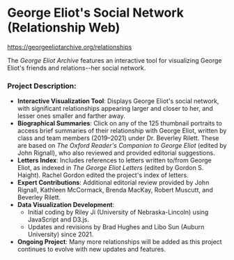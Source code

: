 # George Eliot's Social Network (Relationship Web) 
https://georgeeliotarchive.org/relationships


The _George Eliot Archive_ features an interactive tool for visualizing George Eliot's friends and relations--her social network.

### Project Description:

- **Interactive Visualization Tool**: Displays George Eliot's social network, with significant relationships appearing larger and closer to her, and lesser ones smaller and farther away.  
- **Biographical Summaries**: Click on any of the 125 thumbnail portraits to access brief summaries of their relationship with George Eliot, written by class and team members (2019–2021) under Dr. Beverley Rilett. These are based on _The Oxford Reader's Companion to George Eliot_ (edited by John Rignall), who also reviewed and provided editorial suggestions.  
- **Letters Index**: Includes references to letters written to/from George Eliot, as indexed in _The George Eliot Letters_ (edited by Gordon S. Haight). Rachel Gordon edited the project's index of letters.  
- **Expert Contributions**: Additional editorial review provided by John Rignall, Kathleen McCormack, Brenda MacKay, Robert Muscutt, and Beverley Rilett.  
- **Data Visualization Development**:  
  - Initial coding by Riley Ji (University of Nebraska-Lincoln) using JavaScript and D3.js.  
  - Updates and revisions by Brad Hughes and Libo Sun (Auburn University) since 2021.  
- **Ongoing Project**: Many more relationships will be added as this project continues to evolve with new updates and features. 